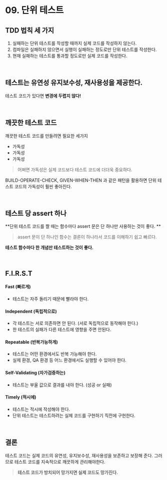 # 09. 단위 테스트

## TDD 법칙 세 가지

1. 실패하는 단위 테스트를 작성할 때까지 실제 코드를 작성하지 않는다.
2. 컴파일은 실패하지 않으면서 실행이 실패하는 정도로만 단위 테스트를 작성한다.
3. 현재 실패하는 테스트를 통과할 정도로만 실제 코드를 작성한다.

<br>

## 테스트는 유연성 유지보수성, 재사용성을 제공한다.

테스트 코드가 있다면 **변경에 두렵지 않다!**

<br>

## 깨끗한 테스트 코드

깨끗한 테스트 코드를 만들려면 필요한 세가지

- 가독성
- 가독성
- 가독성

> 어쩌면 가독성은 실제 코드보다 테스트 코드에 더더욱 중요하다.

BUILD-OPERATE-CHECK, GIVEN-WHEN-THEN 과 같은 패턴을 활용하면 단위 테스트 코드의 가독성이 훨씬 좋아진다.

<br>

## 테스트 당 assert 하나

**단위 테스트 코드를 짤 때는 함수마다 assert 문은 단 하나만 사용하는 것이 좋다. **

> assert 문이 단 하나인 함수는 결론이 하나라서 코드를 이해하기 쉽고 빠르다.

**테스트 함수마다 한 개념만 테스트하는 것이 좋다.**

<br>

## F.I.R.S.T

#### Fast (빠르게)

- 테스트는 자주 돌리기 때문에 빨라야 한다.

#### Independent (독립적으로)

- 각 테스트는 서로 의존하면 안 된다. (서로 독립적으로 동작해야 한다.)
- 한 테스트의 실패가 다른 테스트에 영향을 주면 안된다.

#### Repeatable (반복가능하게)

- 테스트는 어떤 환경에서도 반복 가능해야 한다.
- 실제 환경, QA 환경 등 어느 환경에서도 실행할 수 있어야 한다.

#### Self-Validating (자가검증하는)

- 테스트는 부울 값으로 결과를 내야 한다. (성공 or 실패)

#### Timely (적시에)

- 테스트는 적시에 작성해야 한다.
- 단위 테스트는 테스트하려는 실제 코드를 구현하기 직전에 구현한다.

<br>

## 결론

테스트 코드는 실제 코드의 유연성, 유지보수성, 재사용성을 보존하고 보장해 준다. 그러므로 테스트 코드를 지속적으로 깨끗하게 관리해야한다.

> **테스트 코드가 방치되어 망가지면 실제 코드도 망가진다.**

